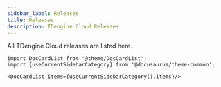 ```yaml
---
sidebar_label: Releases
title: Releases
description: TDengine Cloud Releases
---
```


All TDengine Cloud releases are listed here.

```mdx-code-block
import DocCardList from '@theme/DocCardList';
import {useCurrentSidebarCategory} from '@docusaurus/theme-common';

<DocCardList items={useCurrentSidebarCategory().items}/>
```

